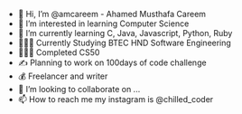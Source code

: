 - 👋 Hi, I’m @amcareem - Ahamed Musthafa Careem
- 👀 I’m interested in learning Computer Science
- 🌱 I’m currently learning C, Java, Javascript, Python, Ruby
- 👨🏽‍🎓 Currently Studying BTEC HND Software Engineering
- 👨🏽‍💻 Completed CS50
- ✍ Planning to work on 100days of code challenge
- 💰 Freelancer and writer
- 💞️ I’m looking to collaborate on ...
- 📫 How to reach me my instagram is @chilled_coder

<!---
amcareem/amcareem is a ✨ special ✨ repository because its `README.md` (this file) appears on your GitHub profile.
You can click the Preview link to take a look at your changes.
--->
